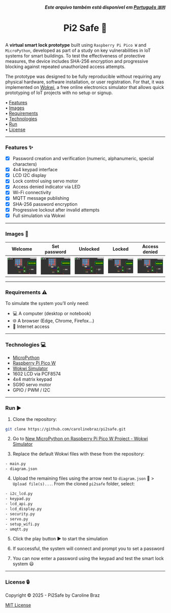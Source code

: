 <h5 align="right">Este arquivo também está disponível em <a href=https://github.com/carolinebraz/pi2safe/blob/main/README-pt.md> Português </a> 🇧🇷</h5>

# <p align="center"> Pi2 Safe 🔐 </p>

A **virtual smart lock prototype** built using `Raspberry Pi Pico W` and `MicroPython`, developed as part of a study on key vulnerabilities in IoT systems for smart buildings. To test the effectiveness of protective measures, the device includes SHA-256 encryption and progressive blocking against repeated unauthorized access attempts.

The prototype was designed to be fully reproducible without requiring any physical hardware, software installation, or user registration. For that, it was implemented on [Wokwi](https://wokwi.com/), a free online electronics simulator that allows quick prototyping of IoT projects with no setup or signup.

• [Features](#features-sparkles)  
• [Images](#images-art)  
• [Requirements](#requirements-warning)  
• [Technologies](#technologies-computer)  
• [Run](#run-arrow_forward)  
• [License](#license-lock)

---

### Features :sparkles:
- [x] Password creation and verification (numeric, alphanumeric, special characters)
- [x] 4x4 keypad interface
- [x] LCD I2C display
- [x] Lock control using servo motor
- [x] Access denied indicator via LED
- [x] Wi-Fi connectivity
- [x] MQTT message publishing
- [x] SHA-256 password encryption
- [x] Progressive lockout after invalid attempts
- [x] Full simulation via Wokwi

---

### Images :art:
Welcome | Set password | Unlocked | Locked | Access denied
:---:|:---:|:---:|:---:|:---: 
<img src="assets/welcome.png" width="200"> | <img src="assets/setup.png" width="200"> | <img src="assets/unlocked.png" width="200"> | <img src="assets/locked.png" width="200"> | <img src="assets/access_denied.png" width="200">

---

### Requirements :warning:
To simulate the system you’ll only need:
- :computer: A computer (desktop or notebook)
- :globe_with_meridians: A browser (Edge, Chrome, Firefox...)
- :signal_strength: Internet access

---

### Technologies :computer:
- [MicroPython](https://micropython.org/)  
- [Raspberry Pi Pico W](https://www.raspberrypi.com/products/raspberry-pi-pico/)  
- [Wokwi Simulator](https://wokwi.com/)
- 1602 LCD via PCF8574
- 4x4 matrix keypad
- SG90 servo motor
- GPIO / PWM / I2C

---

### Run :arrow_forward:
1. Clone the repository:

```bash
git clone https://github.com/carolinebraz/pi2safe.git
```

2. Go to [New MicroPython on Raspberry Pi Pico W Project - Wokwi Simulator](https://wokwi.com/projects/new/micropython-pi-pico-w)

3. Replace the default Wokwi files with these from the repository:

```
- main.py
- diagram.json
```

4. Upload the remaining files using the arrow next to `diagram.json` :arrow_down_small: > `Upload file(s)...`. From the cloned `pi2safe` folder, select:

```
- i2c_lcd.py
- keypad.py
- lcd_api.py
- lcd_display.py
- security.py
- servo.py
- setup_wifi.py
- umqtt.py
```

5. Click the play button :arrow_forward: to start the simulation

6. If successful, the system will connect and prompt you to set a password

7. You can now enter a password using the keypad and test the smart lock system :smiley:

---

### License :lock:

Copyright © 2025 - Pi2Safe by Caroline Braz

[MIT License](./LICENSE)